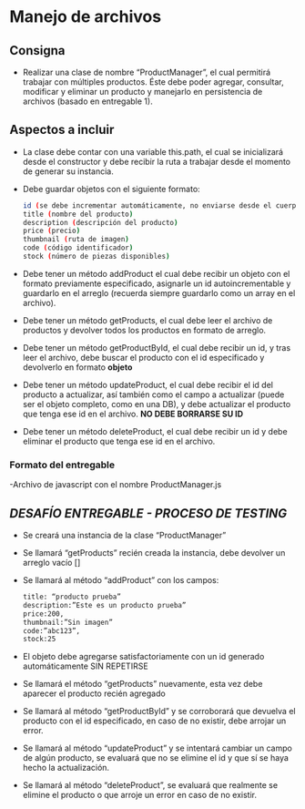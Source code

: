 # Manejo de archivos

## Consigna

- Realizar una clase de nombre “ProductManager”, el cual permitirá trabajar con múltiples productos. Éste debe poder agregar, consultar, modificar y eliminar un producto y manejarlo en persistencia de archivos (basado en entregable 1).

## Aspectos a incluir

- La clase debe contar con una variable this.path, el cual se inicializará desde el constructor y debe recibir la ruta a trabajar desde el momento de generar su instancia.

- Debe guardar objetos con el siguiente formato:
    ```bash
    id (se debe incrementar automáticamente, no enviarse desde el cuerpo)
    title (nombre del producto)
    description (descripción del producto)
    price (precio)
    thumbnail (ruta de imagen)
    code (código identificador)
    stock (número de piezas disponibles)
    ```

- Debe tener un método addProduct el cual debe recibir un objeto con el formato previamente especificado, asignarle un id autoincrementable y guardarlo en el arreglo (recuerda siempre guardarlo como un array en el archivo).

- Debe tener un método getProducts, el cual debe leer el archivo de productos y devolver todos los productos en formato de arreglo.

- Debe tener un método getProductById, el cual debe recibir un id, y tras leer el archivo, debe buscar el producto con el id especificado y devolverlo en formato **objeto**

- Debe tener un método updateProduct, el cual debe recibir el id del producto a actualizar, así también como el campo a actualizar (puede ser el objeto completo, como en una DB), y debe actualizar el producto que tenga ese id en el archivo. **NO DEBE BORRARSE SU ID** 

- Debe tener un método deleteProduct, el cual debe recibir un id y debe eliminar el producto que tenga ese id en el archivo.

### Formato del entregable
-Archivo de javascript con el nombre ProductManager.js


## *DESAFÍO ENTREGABLE - PROCESO DE TESTING*

- Se creará una instancia de la clase “ProductManager”
- Se llamará “getProducts” recién creada la instancia, debe devolver un arreglo vacío []
- Se llamará al método “addProduct” con los campos:

    ```bash
    title: “producto prueba”
    description:”Este es un producto prueba”
    price:200,
    thumbnail:”Sin imagen”
    code:”abc123”,
    stock:25
    ```

- El objeto debe agregarse satisfactoriamente con un id generado automáticamente SIN REPETIRSE
- Se llamará el método “getProducts” nuevamente, esta vez debe aparecer el producto recién agregado
- Se llamará al método “getProductById” y se corroborará que devuelva el producto con el id especificado, en caso de no existir, debe arrojar un error.
- Se llamará al método “updateProduct” y se intentará cambiar un campo de algún producto, se evaluará que no se elimine el id y que sí se haya hecho la actualización.
- Se llamará al método “deleteProduct”, se evaluará que realmente se elimine el producto o que arroje un error en caso de no existir.
